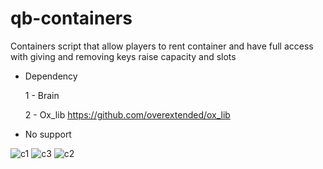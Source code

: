 # qb-containers
Containers script that allow players to rent container and have full access with giving and removing keys raise capacity and slots 


* Dependency 

  1 - Brain

  2 - Ox_lib https://github.com/overextended/ox_lib

* No support 


![c1](https://github.com/uFLOKY/qb-containers/assets/80961359/66285ad0-a684-4927-8b92-60dccca210ea)
![c3](https://github.com/uFLOKY/qb-containers/assets/80961359/3febde50-7260-45da-abbf-697bd7945214)
![c2](https://github.com/uFLOKY/qb-containers/assets/80961359/5fcc2f48-c75f-4971-9f31-06f59f4a211e)
